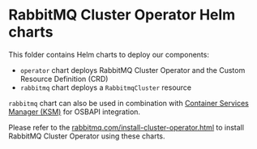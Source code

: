 # RabbitMQ Cluster Operator Helm charts

This folder contains Helm charts to deploy our components:

* `operator` chart deploys RabbitMQ Cluster Operator and the Custom Resource Definition (CRD)
* `rabbitmq` chart deploys a `RabbitmqCluster` resource

`rabbitmq` chart can also be used in combination with [Container Services Manager (KSM)](https://docs.pivotal.io/ksm/) for OSBAPI integration.

Please refer to the [rabbitmq.com/install-cluster-operator.html](https://www.rabbitmq.com/install-cluster-operator.html) to install RabbitMQ Cluster Operator using these charts.
